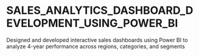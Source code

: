 # SALES_ANALYTICS_DASHBOARD_DEVELOPMENT_USING_POWER_BI
Designed and developed interactive sales dashboards using Power BI to analyze 4-year performance across regions, categories, and segments
#
